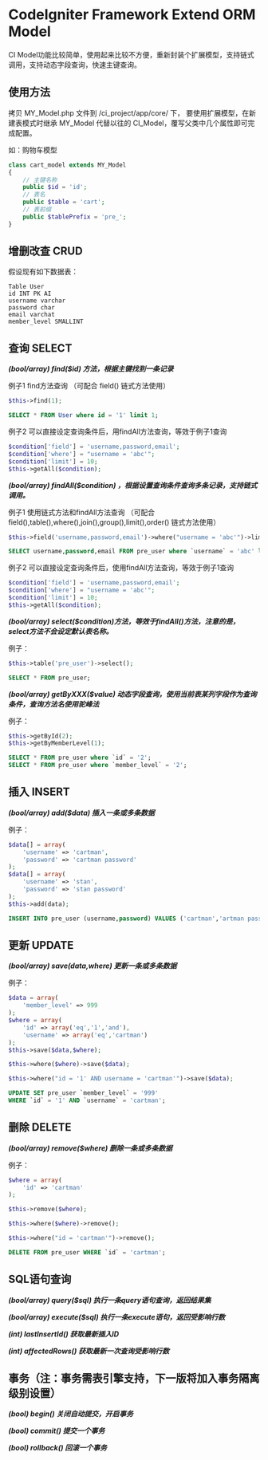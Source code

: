 # CodeIgniter Framework Extend ORM Model 

CI Model功能比较简单，使用起来比较不方便，重新封装个扩展模型，支持链式调用，支持动态字段查询，快速主键查询。

## 使用方法

拷贝 MY_Model.php 文件到 /ci_project/app/core/ 下，
要使用扩展模型，在新建表模式时继承 MY_Model 代替以往的 CI_Model，覆写父类中几个属性即可完成配置。

如：购物车模型

```php
class cart_model extends MY_Model
{
	// 主键名称
	public $id = 'id';
	// 表名
	public $table = 'cart';
	// 表前缀
	public $tablePrefix = 'pre_';
}
```

## 增删改查 CRUD

假设现有如下数据表：
```shell
Table User
id INT PK AI
username varchar
password char
email varchat
member_level SMALLINT
```

## 查询 SELECT

***(bool/array) find($id) 方法，根据主键找到一条记录***

例子1 find方法查询
（可配合 field() 链式方法使用）
```php
$this->find(1);
```
```sql
SELECT * FROM User where id = '1' limit 1;
```
例子2 可以直接设定查询条件后，用findAll方法查询，等效于例子1查询
```php
$condition['field'] = 'username,password,email';
$condition['where'] = "username = 'abc'";
$condition['limit'] = 10;
$this->getAll($condition);
```

***(bool/array) findAll($condition) ，根据设置查询条件查询多条记录，支持链式调用。***

例子1 使用链式方法和findAll方法查询
（可配合 field(),table(),where(),join(),group(),limit(),order() 链式方法使用）
```php
$this->field('username,password,email')->where("username = 'abc'")->limit(10)->findAll();
```
```sql
SELECT username,password,email FROM pre_user where `username` = 'abc' limit 10;
```

例子2 可以直接设定查询条件后，使用findAll方法查询，等效于例子1查询
```php
$condition['field'] = 'username,password,email';
$condition['where'] = "username = 'abc'";
$condition['limit'] = 10;
$this->getAll($condition);
```

***(bool/array) select($condition)方法，等效于findAll()方法，注意的是，select方法不会设定默认表名称。***

例子：
```php
$this->table('pre_user')->select();
```
```sql
SELECT * FROM pre_user;
```

***(bool/array) getByXXX($value) 动态字段查询，使用当前表某列字段作为查询条件，查询方法名使用驼峰法***

例子：
```php
$this->getById(2);
$this->getByMemberLevel(1);
```
```sql
SELECT * FROM pre_user where `id` = '2';
SELECT * FROM pre_user where `member_level` = '2';
```

## 插入 INSERT

***(bool/array) add($data) 插入一条或多条数据***

例子：
```php
$data[] = array(
	'username' => 'cartman',
	'password' => 'cartman password'
);
$data[] = array(
	'username' => 'stan',
	'password' => 'stan password'
);
$this->add(data);
```
```sql
INSERT INTO pre_user (username,password) VALUES ('cartman','artman password'),('stan','stan password');
```

## 更新 UPDATE

***(bool/array) save($data,$where) 更新一条或多条数据***

例子：
```php
$data = array(
	'member_level' => 999
);
$where = array(
	'id' => array('eq','1','and'),
	'username' => array('eq','cartman')
);
$this->save($data,$where);

$this->where($where)->save($data);

$this->where("id = '1' AND username = 'cartman'")->save($data);

```
```sql
UPDATE SET pre_user `member_level` = '999'
WHERE `id` = '1' AND `username` = 'cartman';
```

## 删除 DELETE

***(bool/array) remove($where) 删除一条或多条数据***

例子：
```php
$where = array(
	'id' => 'cartman'
);

$this->remove($where);

$this->where($where)->remove();

$this->where("id = 'cartman'")->remove();
```
```sql
DELETE FROM pre_user WHERE `id` = 'cartman';
```

## SQL语句查询

***(bool/array) query($sql) 执行一条query语句查询，返回结果集***

***(bool/array) execute($sql) 执行一条execute语句，返回受影响行数***

***(int) lastInsertId() 获取最新插入ID***

***(int) affectedRows() 获取最新一次查询受影响行数***

## 事务（注：事务需表引擎支持，下一版将加入事务隔离级别设置）

***(bool) begin() 关闭自动提交，开启事务***

***(bool) commit() 提交一个事务***

***(bool) rollback() 回滚一个事务***








